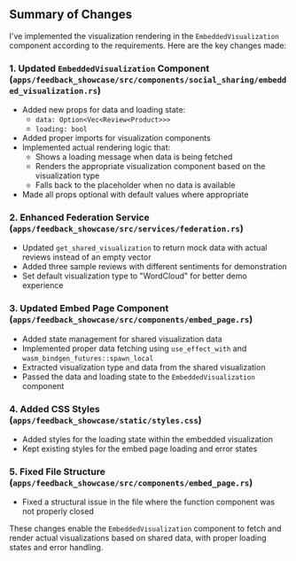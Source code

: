 ## Summary of Changes

I've implemented the visualization rendering in the `EmbeddedVisualization` component according to the requirements. Here are the key changes made:

### 1. Updated `EmbeddedVisualization` Component (`apps/feedback_showcase/src/components/social_sharing/embedded_visualization.rs`)

- Added new props for data and loading state:
  - `data: Option<Vec<Review<Product>>>`
  - `loading: bool`
- Added proper imports for visualization components
- Implemented actual rendering logic that:
  - Shows a loading message when data is being fetched
  - Renders the appropriate visualization component based on the visualization type
  - Falls back to the placeholder when no data is available
- Made all props optional with default values where appropriate

### 2. Enhanced Federation Service (`apps/feedback_showcase/src/services/federation.rs`)

- Updated `get_shared_visualization` to return mock data with actual reviews instead of an empty vector
- Added three sample reviews with different sentiments for demonstration
- Set default visualization type to "WordCloud" for better demo experience

### 3. Updated Embed Page Component (`apps/feedback_showcase/src/components/embed_page.rs`)

- Added state management for shared visualization data
- Implemented proper data fetching using `use_effect_with` and `wasm_bindgen_futures::spawn_local`
- Extracted visualization type and data from the shared visualization
- Passed the data and loading state to the `EmbeddedVisualization` component

### 4. Added CSS Styles (`apps/feedback_showcase/static/styles.css`)

- Added styles for the loading state within the embedded visualization
- Kept existing styles for the embed page loading and error states

### 5. Fixed File Structure (`apps/feedback_showcase/src/components/embed_page.rs`)

- Fixed a structural issue in the file where the function component was not properly closed

These changes enable the `EmbeddedVisualization` component to fetch and render actual visualizations based on shared data, with proper loading states and error handling.